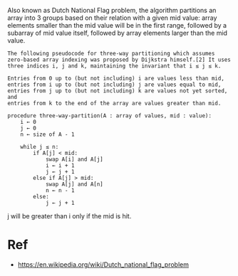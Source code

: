 Also known as Dutch National Flag problem, the algorithm partitions an array into 3 groups based on their relation with a given mid value:
array elements smaller than the mid value will be in the first range, followed by a subarray of mid value itself, followed by array
elements larger than the mid value.


```
The following pseudocode for three-way partitioning which assumes zero-based array indexing was proposed by Dijkstra himself.[2] It uses three indices i, j and k, maintaining the invariant that i ≤ j ≤ k.

Entries from 0 up to (but not including) i are values less than mid,
entries from i up to (but not including) j are values equal to mid,
entries from j up to (but not including) k are values not yet sorted, and
entries from k to the end of the array are values greater than mid.

procedure three-way-partition(A : array of values, mid : value):
    i ← 0
    j ← 0
    n ← size of A - 1

    while j ≤ n:
        if A[j] < mid:
            swap A[i] and A[j]
            i ← i + 1
            j ← j + 1
        else if A[j] > mid:
            swap A[j] and A[n]
            n ← n - 1
        else:
            j ← j + 1
```
j will be greater than i only if the mid is hit.


# Ref
* https://en.wikipedia.org/wiki/Dutch_national_flag_problem
